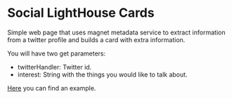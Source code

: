 Social LightHouse Cards
=======================
Simple web page that uses magnet metadata service to extract information from a twitter profile and builds a card with extra information.

You will have two get parameters:
* twitterHandler: Twitter id.
* interest: String with the things you would like to talk about.

[Here](https://mozilla-magnet.github.io/sociallighthouse-cards/?twitterHandler=mepartoconmigo&interests=%F0%9F%98%B8,%20metal%20and%20coding) you can find an example.
